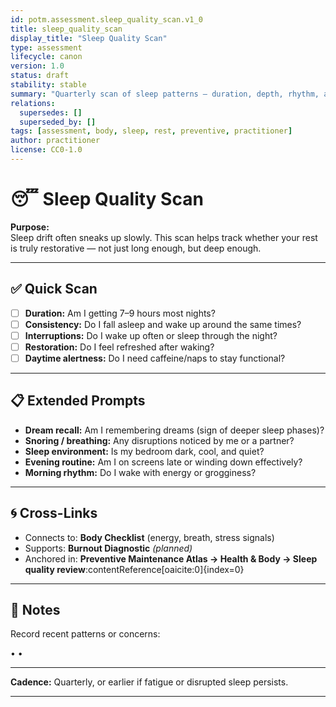 ```yaml
---
id: potm.assessment.sleep_quality_scan.v1_0
title: sleep_quality_scan
display_title: "Sleep Quality Scan"
type: assessment
lifecycle: canon
version: 1.0
status: draft
stability: stable
summary: "Quarterly scan of sleep patterns — duration, depth, rhythm, and restorative quality."
relations:
  supersedes: []
  superseded_by: []
tags: [assessment, body, sleep, rest, preventive, practitioner]
author: practitioner
license: CC0-1.0
---
```


# 😴 Sleep Quality Scan

**Purpose:**  
Sleep drift often sneaks up slowly. This scan helps track whether your rest is truly restorative — not just long enough, but deep enough.

---

## ✅ Quick Scan

- [ ] **Duration:** Am I getting 7–9 hours most nights?  
- [ ] **Consistency:** Do I fall asleep and wake up around the same times?  
- [ ] **Interruptions:** Do I wake up often or sleep through the night?  
- [ ] **Restoration:** Do I feel refreshed after waking?  
- [ ] **Daytime alertness:** Do I need caffeine/naps to stay functional?  

---

## 📋 Extended Prompts

- **Dream recall:** Am I remembering dreams (sign of deeper sleep phases)?  
- **Snoring / breathing:** Any disruptions noticed by me or a partner?  
- **Sleep environment:** Is my bedroom dark, cool, and quiet?  
- **Evening routine:** Am I on screens late or winding down effectively?  
- **Morning rhythm:** Do I wake with energy or grogginess?  

---

## 🌀 Cross-Links

- Connects to: **Body Checklist** (energy, breath, stress signals)  
- Supports: **Burnout Diagnostic** *(planned)*  
- Anchored in: **Preventive Maintenance Atlas → Health & Body → Sleep quality review**:contentReference[oaicite:0]{index=0}  

---

## 📝 Notes

Record recent patterns or concerns:

• 
• 





---

**Cadence:** Quarterly, or earlier if fatigue or disrupted sleep persists.

---

